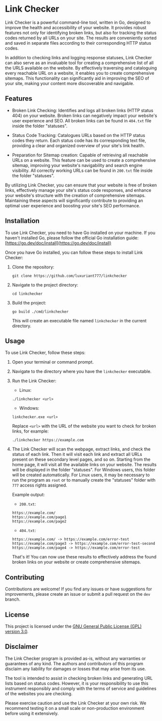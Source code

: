 # Link Checker
Link Checker is a powerful command-line tool, written in Go, designed to improve the health and accessibility
of your website. It provides robust features not only for identifying broken links, but also for tracking the
status codes returned by all URLs on your site. The results are conveniently sorted and saved in separate files
according to their corresponding HTTP status codes.

In addition to checking links and logging response statuses, Link Checker can also serve as an invaluable tool
for creating a comprehensive list of all the URLS available on the website. By effectively traversing and 
cataloguing every reachable URL on a website, it enables you to create comprehensive sitemaps. This functionality
can significantly aid in improving the SEO of your site, making your content more discoverable and navigable.

## Features
- Broken Link Checking: Identifies and logs all broken links (HTTP status 404) on your website. Broken links
can negatively impact your website's user experience and SEO. All broken links can be found in `404.txt` file inside
the folder "statuses".

- Status Code Tracking: Catalogues URLs based on the HTTP status codes they return. Each status code has its
corresponding text file, providing a clear and organized overview of your site's link health.

- Preparation for Sitemap creation: Capable of retrieving all reachable URLs on a website. This feature can be
used to create a comprehensive sitemap, improving your website's navigability and search engine visibility. All 
correctly working URLs can be found in `200.txt` file inside the folder "statuses".

By utilizing Link Checker, you can ensure that your website is free of broken links, effectively manage your
site's status code responses, and enhance your website's structure with the creation of comprehensive sitemaps.
Maintaining these aspects will significantly contribute to providing an optimal user experience and boosting your
site's SEO performance.

## Installation
To use Link Checker, you need to have Go installed on your machine. If you haven't installed Go, please follow the
official Go installation guide: [https://go.dev/doc/install](https://go.dev/doc/install)

Once you have Go installed, you can follow these steps to install Link Checker:

1. Clone the repository:
   ```shell
   git clone https://github.com/luxuriant777/linkchecker
   ```
2. Navigate to the project directory:
    ```shell
    cd linkchecker
    ```
3. Build the project:
    ```shell
    go build ./cmd/linkchecker
    ```
   This will create an executable file named `linkchecker` in the current directory.

## Usage
To use Link Checker, follow these steps:

1. Open your terminal or command prompt.

2. Navigate to the directory where you have the `linkchecker` executable.

3. Run the Link Checker:
   - Linux:
    ```shell
    ./linkchecker <url>
    ```
   - Windows:
    ```shell
    linkchecker.exe <url>
    ```
   Replace `<url>` with the URL of the website you want to check for broken links, for example:
    ```shell
    ./linkchecker https://example.com
    ```

4. The Link Checker will scan the webpage, extract links, and check the status of each link. Then
it will visit each link and extract all URLs present on these secondary level pages, and so on. 
Starting from the home page, it will visit all the available links on your website.
The results will be displayed in the folder "statuses". For Windows users, this folder will
be created automatically. For Linux users, it may be necessary to run the program as `root` or
to manually create the "statuses" folder with `777` access rights assigned.

    Example output:
   - `200.txt`:
    ```shell
    https://example.com/
    https://example.com/page1
    https://example.com/page2
    ```
   - `404.txt`:
    ```shell
   https://example.com/ -> https://example.com/error-test
   https://example.com/page3 -> https://example.com/error-test-second
   https://example.com/page4 -> https://example.com/error-test

    ```
   That's it! You can now use these results to effectively address the found broken links on your website or create
   comprehensive sitemaps.

## Contributing
Contributions are welcome! If you find any issues or have suggestions for improvements, please create an issue 
or submit a pull request on the `dev` branch.

## License

This project is licensed under the
[GNU General Public License (GPL) version 3.0](https://www.gnu.org/licenses/gpl-3.0.en.html).

## Disclaimer
The Link Checker program is provided as-is, without any warranties or guarantees of any kind. The authors and
contributors of this program disclaim any liability for damages or losses that may arise from its use.

The tool is intended to assist in checking broken links and generating URL lists based on status codes. 
However, it is your responsibility to use this instrument responsibly and comply with the terms of service and 
guidelines of the websites you are checking.

Please exercise caution and use the Link Checker at your own risk. We recommend testing it on a small
scale or non-production environment before using it extensively. 
